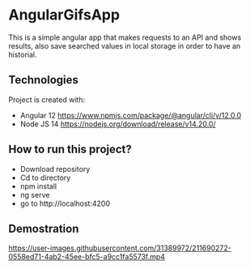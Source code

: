 # AngularGifsApp
This is a simple angular app that makes requests to an API and shows results, also save searched values in local storage in order to have an historial.


## Technologies
Project is created with:
* Angular 12 https://www.npmjs.com/package/@angular/cli/v/12.0.0
* Node JS 14 https://nodejs.org/download/release/v14.20.0/

## How to run this project?
* Download repository 
* Cd to directory
* npm install
* ng serve
* go to http://localhost:4200

## Demostration



https://user-images.githubusercontent.com/31389972/211690272-0558ed71-4ab2-45ee-bfc5-a9cc1fa5573f.mp4

